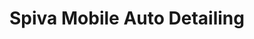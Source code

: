 ---
title: "Spiva Mobile Auto Detailing"
url: /oklahoma-city/spiva-mobile-auto-detailing/
shop: Autowerkstatt
---